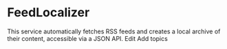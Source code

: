 # FeedLocalizer
This service automatically fetches RSS feeds and creates a local archive of their content, accessible via a JSON API. Edit
Add topics
